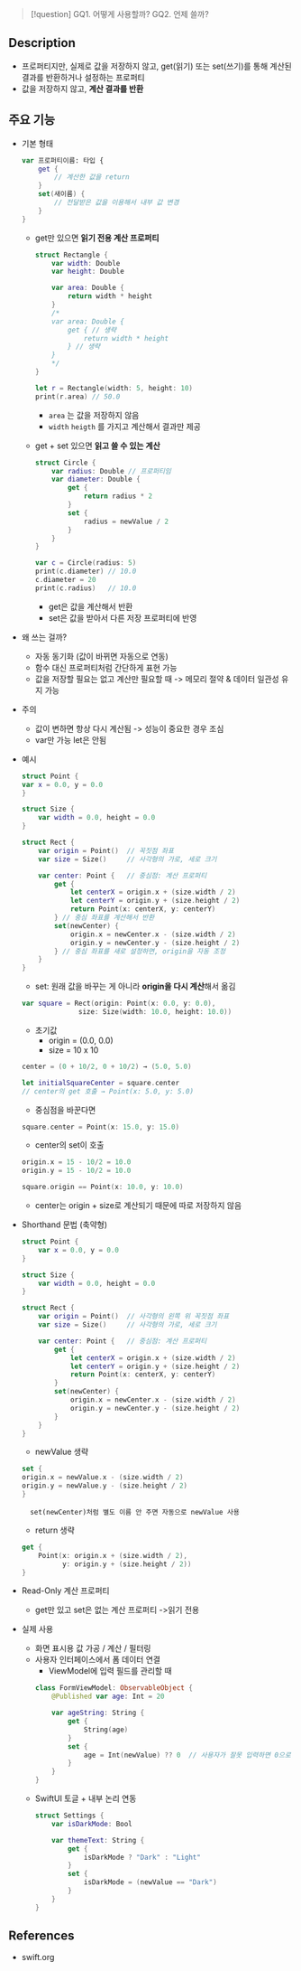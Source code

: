 >[!question]
>GQ1. 어떻게 사용할까?
>GQ2. 언제 쓸까?

## Description
- 프로퍼티지만, 실제로 값을 저장하지 않고,
  get(읽기) 또는 set(쓰기)를 통해 계산된 결과를 반환하거나 설정하는 프로퍼티
- 값을 저장하지 않고, **계산 결과를 반환**

## 주요 기능
+ 기본 형태
	```swift
	var 프로퍼티이름: 타입 {
	    get {
	        // 계산한 값을 return
	    }
	    set(새이름) {
	        // 전달받은 값을 이용해서 내부 값 변경
	    }
	}
	```
	- get만 있으면 **읽기 전용 계산 프로퍼티**
		```swift
		struct Rectangle {
		    var width: Double
		    var height: Double
		
		    var area: Double {
		        return width * height
		    }
		    /*
		    var area: Double {
			    get { // 생략
			        return width * height
			    } // 생략
			}
		    */
		}
		
		let r = Rectangle(width: 5, height: 10)
		print(r.area) // 50.0
		```
		+ `area` 는 값을 저장하지 않음
		+ `width` `heigth` 를 가지고 계산해서 결과만 제공
	
	- get + set 있으면 **읽고 쓸 수 있는 계산**
		```swift
		struct Circle {
		    var radius: Double // 프로퍼티임
		    var diameter: Double {
		        get {
		            return radius * 2
		        }
		        set {
		            radius = newValue / 2
		        }
		    }
		}
		
		var c = Circle(radius: 5)
		print(c.diameter) // 10.0
		c.diameter = 20
		print(c.radius)   // 10.0
		```
		+ get은 값을 계산해서 반환
		+ set은 값을 받아서 다른 저장 프로퍼티에 반영

+ 왜 쓰는 걸까?
	+ 자동 동기화 (값이 바뀌면 자동으로 연동)
	+ 함수 대신 프로퍼티처럼 간단하게 표현 가능
	+ 값을 저장할 필요는 없고 계산만 필요할 때
		-> 메모리 절약 & 데이터 일관성 유지 가능

+ 주의
	+ 값이 변하면 항상 다시 계산됨 -> 성능이 중요한 경우 조심
	+ var만 가능 let은 안됨

+ 예시
	```swift
	struct Point {
    var x = 0.0, y = 0.0
	}
	
	struct Size {
	    var width = 0.0, height = 0.0
	}
	
	struct Rect {
	    var origin = Point()  // 꼭짓점 좌표
	    var size = Size()     // 사각형의 가로, 세로 크기
	
	    var center: Point {   // 중심점: 계산 프로퍼티
	        get {
	            let centerX = origin.x + (size.width / 2)
	            let centerY = origin.y + (size.height / 2)
	            return Point(x: centerX, y: centerY)
	        } // 중심 좌표를 계산해서 반환
	        set(newCenter) {
	            origin.x = newCenter.x - (size.width / 2)
	            origin.y = newCenter.y - (size.height / 2)
	        } // 중심 좌표를 새로 설정하면, origin을 자동 조정
	    }
	}
	```
	+ set: 원래 값을 바꾸는 게 아니라 **origin을 다시 계산**해서 옮김
	```swift
	var square = Rect(origin: Point(x: 0.0, y: 0.0),
                  size: Size(width: 10.0, height: 10.0))
	```
	+ 초기값
		+ origin = (0.0, 0.0)
		+ size = 10 x 10
	```swift
	center = (0 + 10/2, 0 + 10/2) → (5.0, 5.0)
	
	let initialSquareCenter = square.center
	// center의 get 호출 → Point(x: 5.0, y: 5.0)
	```
	
	+ 중심점을 바꾼다면
	```swift
	square.center = Point(x: 15.0, y: 15.0)
	```
	+ center의 set이 호출
	```swift
	origin.x = 15 - 10/2 = 10.0  
	origin.y = 15 - 10/2 = 10.0
	
	square.origin == Point(x: 10.0, y: 10.0)
	```
	
	+ center는 origin + size로 계산되기 때문에 따로 저장하지 않음

+ Shorthand 문법 (축약형)
	```swift
	struct Point {
	    var x = 0.0, y = 0.0
	}
	
	struct Size {
	    var width = 0.0, height = 0.0
	}
	
	struct Rect {
	    var origin = Point()  // 사각형의 왼쪽 위 꼭짓점 좌표
	    var size = Size()     // 사각형의 가로, 세로 크기
	
	    var center: Point {   // 중심점: 계산 프로퍼티
	        get {
	            let centerX = origin.x + (size.width / 2)
	            let centerY = origin.y + (size.height / 2)
	            return Point(x: centerX, y: centerY)
	        }
	        set(newCenter) {
	            origin.x = newCenter.x - (size.width / 2)
	            origin.y = newCenter.y - (size.height / 2)
	        }
	    }
	}
	```
	
	+ newValue 생략
	```swift
	set {
    origin.x = newValue.x - (size.width / 2)
    origin.y = newValue.y - (size.height / 2)
	}
	```
		set(newCenter)처럼 별도 이름 안 주면 자동으로 newValue 사용
	
	+ return 생략
	```swift
	get {
	    Point(x: origin.x + (size.width / 2),
	          y: origin.y + (size.height / 2))
	}
	```

+ Read-Only 계산 프로퍼티
	+ get만 있고 set은 없는 계산 프로퍼티 
	  ->읽기 전용

+ 실제 사용
	+ 화면 표시용 값 가공 / 계산 / 필터링
	+ 사용자 인터페이스에서 폼 데이터 연결
		+ ViewModel에 입력 필드를 관리할 때
		```swift
		class FormViewModel: ObservableObject {
		    @Published var age: Int = 20
		
		    var ageString: String {
		        get {
		            String(age)
		        }
		        set {
		            age = Int(newValue) ?? 0  // 사용자가 잘못 입력하면 0으로 처리
		        }
		    }
		}
		```
	+ SwiftUI 토글 + 내부 논리 연동
		```swift
		struct Settings {
		    var isDarkMode: Bool
		
		    var themeText: String {
		        get {
		            isDarkMode ? "Dark" : "Light"
		        }
		        set {
		            isDarkMode = (newValue == "Dark")
		        }
		    }
		}
		```

## References
- swift.org